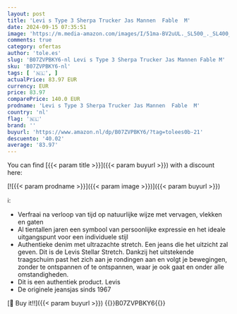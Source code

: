 ```yaml
---
layout: post
title: 'Levi s Type 3 Sherpa Trucker Jas Mannen  Fable  M'
date: 2024-09-15 07:35:51
image: 'https://m.media-amazon.com/images/I/51ma-BV2uUL._SL500_._SL400_.jpg'
comments: true
category: ofertas
author: 'tole.es'
slug: 'B07ZVPBKY6-nl Levi s Type 3 Sherpa Trucker Jas Mannen Fable M'
sku: 'B07ZVPBKY6-nl'
tags: [ '🇳🇱', ]
actualPrice: 83.97 EUR
currency: EUR
price: 83.97
comparePrice: 140.0 EUR
prodname: 'Levi s Type 3 Sherpa Trucker Jas Mannen  Fable  M'
country: 'nl'
flag: '🇳🇱'
brand: ''
buyurl: 'https://www.amazon.nl/dp/B07ZVPBKY6/?tag=tolees0b-21'
descuento: '40.02'
average: '83.97'
---
```


You can find [{{< param title >}}]({{< param buyurl >}}) with a discount here:

[![{{< param prodname >}}]({{< param image >}})]({{< param buyurl >}})

ℹ️:

- Verfraai na verloop van tijd op natuurlijke wijze met vervagen, vlekken en gaten
- Al tientallen jaren een symbool van persoonlijke expressie en het ideale uitgangspunt voor een individuele stijl
- Authentieke denim met ultrazachte stretch. Een jeans die het uitzicht zal geven. Dit is de Levis Stellar Stretch. Dankzij het uitstekende traagschuim past het zich aan je rondingen aan en volgt je bewegingen, zonder te ontspannen of te ontspannen, waar je ook gaat en onder alle omstandigheden.
- Dit is een authentiek product. Levis
- De originele jeansjas sinds 1967

[🛒 Buy it!!]({{< param buyurl >}})
{{<world>}}B07ZVPBKY6{{</world>}}
